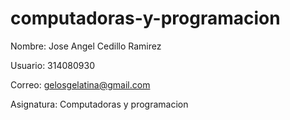 # computadoras-y-programacion

Nombre: Jose Angel Cedillo Ramirez

Usuario: 314080930

Correo: gelosgelatina@gmail.com

Asignatura: Computadoras y programacion 
